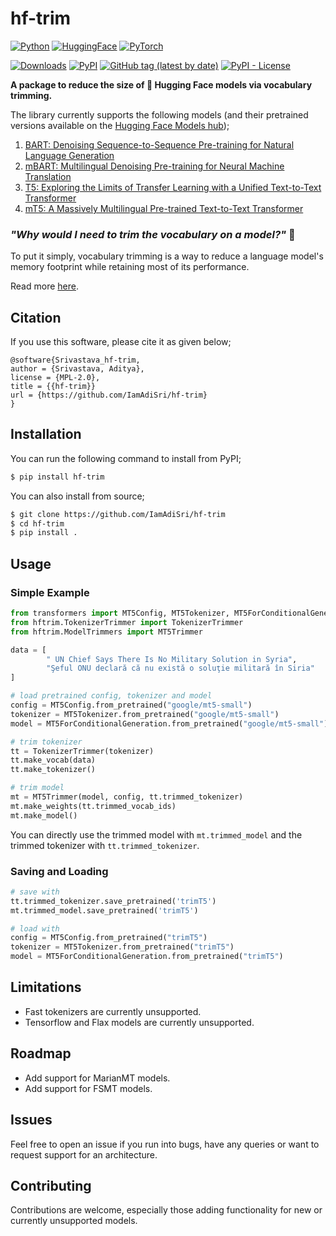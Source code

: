 # hf-trim

[![Python](https://img.shields.io/badge/python-3670A0?logo=python&logoColor=ffdd54)](#) [![HuggingFace](https://img.shields.io/badge/%F0%9F%A4%97%20Hugging%20Face-red)](#) [![PyTorch](https://img.shields.io/badge/PyTorch-%23EE4C2C.svg?logo=PyTorch&logoColor=white)](#)

[![Downloads](https://static.pepy.tech/personalized-badge/hf-trim?period=total&units=international_system&left_color=grey&right_color=brightgreen&left_text=downloads)](https://pepy.tech/project/hf-trim) [<img alt="PyPI" src="https://img.shields.io/pypi/v/hf-trim">](https://pypi.org/project/hf-trim) [<img alt="GitHub tag (latest by date)" src="https://img.shields.io/github/v/tag/IamAdiSri/hf-trim">](https://github.com/IamAdiSri/hf-trim/releases) [<img alt="PyPI - License" src="https://img.shields.io/pypi/l/hf-trim">](#)


**A package to reduce the size of 🤗 Hugging Face models via vocabulary trimming.**

The library currently supports the following models (and their pretrained versions available on the [Hugging Face Models hub](https://huggingface.co/models));

1. [BART: Denoising Sequence-to-Sequence Pre-training for Natural Language Generation](https://huggingface.co/docs/transformers/main/en/model_doc/bart)
2. [mBART: Multilingual Denoising Pre-training for Neural Machine Translation](https://huggingface.co/docs/transformers/main/en/model_doc/mbart)
3. [T5: Exploring the Limits of Transfer Learning with a Unified Text-to-Text Transformer](https://huggingface.co/docs/transformers/model_doc/t5)
4. [mT5: A Massively Multilingual Pre-trained Text-to-Text Transformer](https://huggingface.co/docs/transformers/model_doc/mt5)

### _"Why would I need to trim the vocabulary on a model?"_ 🤔

To put it simply, vocabulary trimming is a way to reduce a language model's memory footprint while retaining most of its performance.

Read more [here](WHY.md).


## Citation

If you use this software, please cite it as given below;
```
@software{Srivastava_hf-trim,
author = {Srivastava, Aditya},
license = {MPL-2.0},
title = {{hf-trim}}
url = {https://github.com/IamAdiSri/hf-trim}
}
```

## Installation

You can run the following command to install from PyPI;
```bash
$ pip install hf-trim
```

You can also install from source;
```bash
$ git clone https://github.com/IamAdiSri/hf-trim
$ cd hf-trim
$ pip install .
```


## Usage
### Simple Example
```python
from transformers import MT5Config, MT5Tokenizer, MT5ForConditionalGeneration
from hftrim.TokenizerTrimmer import TokenizerTrimmer
from hftrim.ModelTrimmers import MT5Trimmer

data = [
        " UN Chief Says There Is No Military Solution in Syria", 
        "Şeful ONU declară că nu există o soluţie militară în Siria"
]

# load pretrained config, tokenizer and model
config = MT5Config.from_pretrained("google/mt5-small")
tokenizer = MT5Tokenizer.from_pretrained("google/mt5-small")
model = MT5ForConditionalGeneration.from_pretrained("google/mt5-small")

# trim tokenizer
tt = TokenizerTrimmer(tokenizer)
tt.make_vocab(data)
tt.make_tokenizer()

# trim model
mt = MT5Trimmer(model, config, tt.trimmed_tokenizer)
mt.make_weights(tt.trimmed_vocab_ids)
mt.make_model()
```

You can directly use the trimmed model with `mt.trimmed_model` and the trimmed tokenizer with `tt.trimmed_tokenizer`.

### Saving and Loading
```python
# save with
tt.trimmed_tokenizer.save_pretrained('trimT5')
mt.trimmed_model.save_pretrained('trimT5')

# load with
config = MT5Config.from_pretrained("trimT5")
tokenizer = MT5Tokenizer.from_pretrained("trimT5")
model = MT5ForConditionalGeneration.from_pretrained("trimT5")
```


## Limitations
- Fast tokenizers are currently unsupported.
- Tensorflow and Flax models are currently unsupported.


## Roadmap
- Add support for MarianMT models.
- Add support for FSMT models.


## Issues
Feel free to open an issue if you run into bugs, have any queries or want to request support for an architecture.


## Contributing
Contributions are welcome, especially those adding functionality for new or currently unsupported models.
